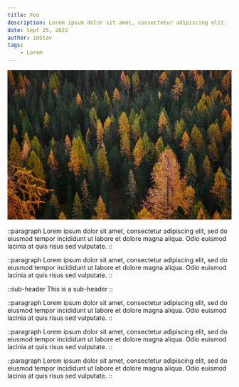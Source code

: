 ```yaml
---
title: Foo
description: Lorem ipsum dolor sit amet, consectetur adipiscing elit.
date: Sept 25, 2022
author: imStav
tags:
    - Lorem
---
```


![A picture of a forest in autumn](/assets/media/autumn-forest.webp)

::paragraph
Lorem ipsum dolor sit amet, consectetur adipiscing elit, sed do eiusmod tempor incididunt ut labore et dolore magna aliqua. Odio euismod lacinia at quis risus sed vulputate.
::

::paragraph
Lorem ipsum dolor sit amet, consectetur adipiscing elit, sed do eiusmod tempor incididunt ut labore et dolore magna aliqua. Odio euismod lacinia at quis risus sed vulputate.
::

::sub-header
This is a sub-header
::

::paragraph
Lorem ipsum dolor sit amet, consectetur adipiscing elit, sed do eiusmod tempor incididunt ut labore et dolore magna aliqua. Odio euismod lacinia at quis risus sed vulputate.
::

::paragraph
Lorem ipsum dolor sit amet, consectetur adipiscing elit, sed do eiusmod tempor incididunt ut labore et dolore magna aliqua. Odio euismod lacinia at quis risus sed vulputate.
::

::paragraph
Lorem ipsum dolor sit amet, consectetur adipiscing elit, sed do eiusmod tempor incididunt ut labore et dolore magna aliqua. Odio euismod lacinia at quis risus sed vulputate.
::